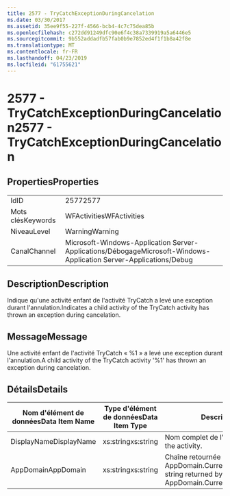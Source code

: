 ```yaml
---
title: 2577 - TryCatchExceptionDuringCancelation
ms.date: 03/30/2017
ms.assetid: 35ee9f55-227f-4566-bcb4-4c7c75dea85b
ms.openlocfilehash: c272dd91249dfc90e6f4c38a7339919a5a6446e5
ms.sourcegitcommit: 9b552addadfb57fab0b9e7852ed4f1f1b8a42f8e
ms.translationtype: MT
ms.contentlocale: fr-FR
ms.lasthandoff: 04/23/2019
ms.locfileid: "61755621"
---
```

# <a name="2577---trycatchexceptionduringcancelation"></a><span data-ttu-id="44423-102">2577 - TryCatchExceptionDuringCancelation</span><span class="sxs-lookup"><span data-stu-id="44423-102">2577 - TryCatchExceptionDuringCancelation</span></span>
## <a name="properties"></a><span data-ttu-id="44423-103">Properties</span><span class="sxs-lookup"><span data-stu-id="44423-103">Properties</span></span>  
  
|||  
|-|-|  
|<span data-ttu-id="44423-104">Id</span><span class="sxs-lookup"><span data-stu-id="44423-104">ID</span></span>|<span data-ttu-id="44423-105">2577</span><span class="sxs-lookup"><span data-stu-id="44423-105">2577</span></span>|  
|<span data-ttu-id="44423-106">Mots clés</span><span class="sxs-lookup"><span data-stu-id="44423-106">Keywords</span></span>|<span data-ttu-id="44423-107">WFActivities</span><span class="sxs-lookup"><span data-stu-id="44423-107">WFActivities</span></span>|  
|<span data-ttu-id="44423-108">Niveau</span><span class="sxs-lookup"><span data-stu-id="44423-108">Level</span></span>|<span data-ttu-id="44423-109">Warning</span><span class="sxs-lookup"><span data-stu-id="44423-109">Warning</span></span>|  
|<span data-ttu-id="44423-110">Canal</span><span class="sxs-lookup"><span data-stu-id="44423-110">Channel</span></span>|<span data-ttu-id="44423-111">Microsoft-Windows-Application Server-Applications/Débogage</span><span class="sxs-lookup"><span data-stu-id="44423-111">Microsoft-Windows-Application Server-Applications/Debug</span></span>|  
  
## <a name="description"></a><span data-ttu-id="44423-112">Description</span><span class="sxs-lookup"><span data-stu-id="44423-112">Description</span></span>  
 <span data-ttu-id="44423-113">Indique qu'une activité enfant de l'activité TryCatch a levé une exception durant l'annulation.</span><span class="sxs-lookup"><span data-stu-id="44423-113">Indicates a child activity of the TryCatch activity has thrown an exception during cancelation.</span></span>  
  
## <a name="message"></a><span data-ttu-id="44423-114">Message</span><span class="sxs-lookup"><span data-stu-id="44423-114">Message</span></span>  
 <span data-ttu-id="44423-115">Une activité enfant de l'activité TryCatch « %1 » a levé une exception durant l'annulation.</span><span class="sxs-lookup"><span data-stu-id="44423-115">A child activity of the TryCatch activity '%1' has thrown an exception during cancelation.</span></span>  
  
## <a name="details"></a><span data-ttu-id="44423-116">Détails</span><span class="sxs-lookup"><span data-stu-id="44423-116">Details</span></span>  
  
|<span data-ttu-id="44423-117">Nom d'élément de données</span><span class="sxs-lookup"><span data-stu-id="44423-117">Data Item Name</span></span>|<span data-ttu-id="44423-118">Type d'élément de données</span><span class="sxs-lookup"><span data-stu-id="44423-118">Data Item Type</span></span>|<span data-ttu-id="44423-119">Description</span><span class="sxs-lookup"><span data-stu-id="44423-119">Description</span></span>|  
|--------------------|--------------------|-----------------|  
|<span data-ttu-id="44423-120">DisplayName</span><span class="sxs-lookup"><span data-stu-id="44423-120">DisplayName</span></span>|<span data-ttu-id="44423-121">xs:string</span><span class="sxs-lookup"><span data-stu-id="44423-121">xs:string</span></span>|<span data-ttu-id="44423-122">Nom complet de l'activité.</span><span class="sxs-lookup"><span data-stu-id="44423-122">The display name of the activity.</span></span>|  
|<span data-ttu-id="44423-123">AppDomain</span><span class="sxs-lookup"><span data-stu-id="44423-123">AppDomain</span></span>|<span data-ttu-id="44423-124">xs:string</span><span class="sxs-lookup"><span data-stu-id="44423-124">xs:string</span></span>|<span data-ttu-id="44423-125">Chaîne retournée par AppDomain.CurrentDomain.FriendlyName.</span><span class="sxs-lookup"><span data-stu-id="44423-125">The string returned by AppDomain.CurrentDomain.FriendlyName.</span></span>|
